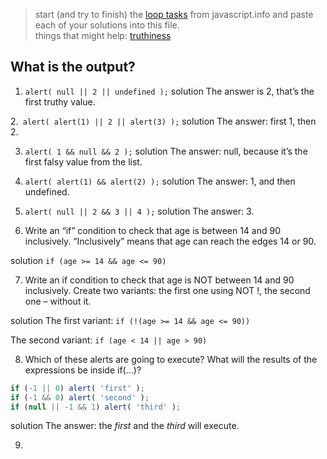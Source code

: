 > start (and try to finish) the [loop tasks](https://javascript.info/logical-operators) from javascript.info and paste each of your solutions into this file.  
> things that might help: [truthiness](https://github.com/janke-learning/truthiness/blob/master/README.md)

## What is the output?
1. ```alert( null || 2 || undefined );```
 solution
The answer is 2, that’s the first truthy value.

2.``` alert( alert(1) || 2 || alert(3) );```
solution
The answer: first 1, then 2.

3. ```alert( 1 && null && 2 );```
solution
The answer: null, because it’s the first falsy value from the list.

4. ```alert( alert(1) && alert(2) );```
solution
The answer: 1, and then undefined.

5. ```alert( null || 2 && 3 || 4 );```
solution
The answer: 3.

6. Write an “if” condition to check that age is between 14 and 90 inclusively.
“Inclusively” means that age can reach the edges 14 or 90.

solution
```if (age >= 14 && age <= 90)```

7. Write an if condition to check that age is NOT between 14 and 90 inclusively.
Create two variants: the first one using NOT !, the second one – without it.

solution
The first variant:
```if (!(age >= 14 && age <= 90))```

The second variant:
```if (age < 14 || age > 90)```

8. Which of these alerts are going to execute?
What will the results of the expressions be inside if(...)?
```js
if (-1 || 0) alert( 'first' );
if (-1 && 0) alert( 'second' );
if (null || -1 && 1) alert( 'third' );
```
solution
The answer: the _*first*_ and the _third_ will execute.

9. 
